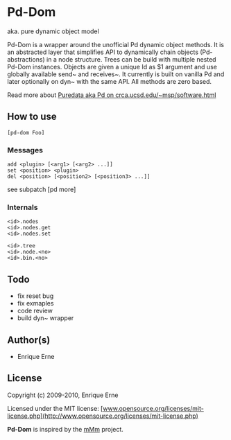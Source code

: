 Pd-Dom
======

aka. pure dynamic object model

Pd-Dom is a wrapper around the unofficial Pd dynamic object methods. It is an abstracted layer that simplifies API to dynamically chain objects (Pd-abstractions) in a node structure. Trees can be build with multiple nested Pd-Dom instances. Objects are given a unique Id as $1 argument and use globally available send~ and receives~. It currently is built on vanilla Pd and later optionally on dyn~ with the same API. All methods are zero based.

Read more about [Puredata aka Pd on crca.ucsd.edu/~msp/software.html](http://crca.ucsd.edu/~msp/software.html)

How to use
----------

	[pd-dom Foo]

### Messages

	add <plugin> [<arg1> [<arg2> ...]]
	set <position> <plugin>
	del <position> [<position2> [<position3> ...]]

see subpatch [pd more]

### Internals

	<id>.nodes
	<id>.nodes.get
	<id>.nodes.set
	
	<id>.tree
	<id>.node.<no>
	<id>.bin.<no>

Todo
----

 * fix reset bug
 * fix exmaples
 * code review
 * build dyn~ wrapper
 
 
Author(s)
---------

 * Enrique Erne
 
License
-------

Copyright (c) 2009-2010, Enrique Erne

Licensed under the MIT license: [www.opensource.org/licenses/mit-license.php](http://www.opensource.org/licenses/mit-license.php)

**Pd-Dom** is inspired by the [mMm](http://puredata.info/Members/eni/mMm) project. 
